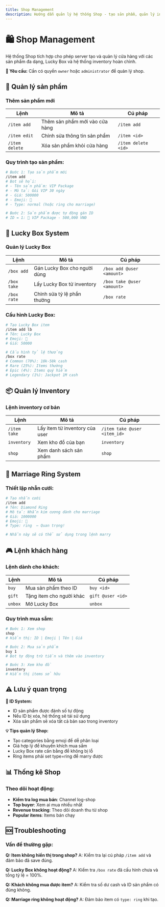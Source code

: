 ```yaml
---
title: Shop Management
description: Hướng dẫn quản lý hệ thống Shop - tạo sản phẩm, quản lý inventory và Lucky Box
---
```


# 🛍️ Shop Management

Hệ thống Shop tích hợp cho phép server tạo và quản lý cửa hàng với các sản phẩm đa dạng, Lucky Box và hệ thống inventory hoàn chỉnh.

<div className="callout callout-info">
  <strong>🔐 Yêu cầu:</strong> Cần có quyền <code>owner</code> hoặc <code>administrator</code> để quản lý shop.
</div>

## 🏪 Quản lý sản phẩm

### Thêm sản phẩm mới

<table className="command-table">
  <thead>
    <tr>
      <th>Lệnh</th>
      <th>Mô tả</th>
      <th>Cú pháp</th>
    </tr>
  </thead>
  <tbody>
    <tr>
      <td><code>/item add</code></td>
      <td>Thêm sản phẩm mới vào cửa hàng</td>
      <td><code>/item add</code></td>
    </tr>
    <tr>
      <td><code>/item edit</code></td>
      <td>Chỉnh sửa thông tin sản phẩm</td>
      <td><code>/item &lt;id&gt;</code></td>
    </tr>
    <tr>
      <td><code>/item delete</code></td>
      <td>Xóa sản phẩm khỏi cửa hàng</td>
      <td><code>/item delete &lt;id&gt;</code></td>
    </tr>
  </tbody>
</table>

### Quy trình tạo sản phẩm:

```bash
# Bước 1: Tạo sản phẩm mới
/item add
# Bot sẽ hỏi:
# - Tên sản phẩm: VIP Package
# - Mô tả: Gói VIP 30 ngày
# - Giá: 500000
# - Emoji: 💎
# - Type: normal (hoặc ring cho marriage)

# Bước 2: Sản phẩm được tự động gán ID
# ID = 1: 💎 VIP Package - 500,000 VNĐ
```

## 🎁 Lucky Box System

### Quản lý Lucky Box

<table className="command-table">
  <thead>
    <tr>
      <th>Lệnh</th>
      <th>Mô tả</th>
      <th>Cú pháp</th>
    </tr>
  </thead>
  <tbody>
    <tr>
      <td><code>/box add</code></td>
      <td>Gán Lucky Box cho người dùng</td>
      <td><code>/box add @user &lt;amount&gt;</code></td>
    </tr>
    <tr>
      <td><code>/box take</code></td>
      <td>Lấy Lucky Box từ inventory</td>
      <td><code>/box take @user &lt;amount&gt;</code></td>
    </tr>
    <tr>
      <td><code>/box rate</code></td>
      <td>Chỉnh sửa tỷ lệ phần thưởng</td>
      <td><code>/box rate</code></td>
    </tr>
  </tbody>
</table>

### Cấu hình Lucky Box:

```bash
# Tạo Lucky Box item
/item add lb
# Tên: Lucky Box
# Emoji: 🎁
# Giá: 50000

# Cấu hình tỷ lệ thưởng
/box rate
# Common (70%): 10k-50k cash
# Rare (25%): Items thường
# Epic (4%): Items quý hiếm  
# Legendary (1%): Jackpot 1M cash
```

## 📦 Quản lý Inventory

### Lệnh inventory cơ bản

<table className="command-table">
  <thead>
    <tr>
      <th>Lệnh</th>
      <th>Mô tả</th>
      <th>Cú pháp</th>
    </tr>
  </thead>
  <tbody>
    <tr>
      <td><code>/item take</code></td>
      <td>Lấy item từ inventory của user</td>
      <td><code>/item take @user &lt;item_id&gt;</code></td>
    </tr>
    <tr>
      <td><code>inventory</code></td>
      <td>Xem kho đồ của bạn</td>
      <td><code>inventory</code></td>
    </tr>
    <tr>
      <td><code>shop</code></td>
      <td>Xem danh sách sản phẩm</td>
      <td><code>shop</code></td>
    </tr>
  </tbody>
</table>

## 💍 Marriage Ring System

### Thiết lập nhẫn cưới:

```bash
# Tạo nhẫn cưới
/item add
# Tên: Diamond Ring
# Mô tả: Nhẫn kim cương dành cho marriage
# Giá: 1000000
# Emoji: 💍
# Type: ring  ← Quan trọng!

# Nhẫn này sẽ có thể sử dụng trong lệnh marry
```

## 🎮 Lệnh khách hàng

### Lệnh dành cho khách:

<table className="command-table">
  <thead>
    <tr>
      <th>Lệnh</th>
      <th>Mô tả</th>
      <th>Cú pháp</th>
    </tr>
  </thead>
  <tbody>
    <tr>
      <td><code>buy</code></td>
      <td>Mua sản phẩm theo ID</td>
      <td><code>buy &lt;id&gt;</code></td>
    </tr>
    <tr>
      <td><code>gift</code></td>
      <td>Tặng item cho người khác</td>
      <td><code>gift @user &lt;id&gt;</code></td>
    </tr>
    <tr>
      <td><code>unbox</code></td>
      <td>Mở Lucky Box</td>
      <td><code>unbox</code></td>
    </tr>
  </tbody>
</table>

### Quy trình mua sắm:

```bash
# Bước 1: Xem shop
shop
# Hiển thị: ID | Emoji | Tên | Giá

# Bước 2: Mua sản phẩm
buy 1
# Bot tự động trừ tiền và thêm vào inventory

# Bước 3: Xem kho đồ
inventory
# Hiển thị items sở hữu
```

## ⚠️ Lưu ý quan trọng

<div className="callout callout-warning">
  <strong>🔔 ID System:</strong>
  <ul>
    <li>ID sản phẩm được đánh số tự động</li>
    <li>Nếu ID bị xóa, hệ thống sẽ tái sử dụng</li>
    <li>Xóa sản phẩm sẽ xóa tất cả bản sao trong inventory</li>
  </ul>
</div>

<div className="callout callout-info">
  <strong>💡 Tips quản lý Shop:</strong>
  <ul>
    <li>Tạo categories bằng emoji để dễ phân loại</li>
    <li>Giá hợp lý để khuyến khích mua sắm</li>
    <li>Lucky Box rate cân bằng để không bị lỗ</li>
    <li>Ring items phải set type=ring để marry được</li>
  </ul>
</div>

## 📊 Thống kê Shop

### Theo dõi hoạt động:

- **Kiểm tra log mua bán**: Channel log-shop
- **Top buyer**: Xem ai mua nhiều nhất
- **Revenue tracking**: Theo dõi doanh thu từ shop
- **Popular items**: Items bán chạy

## 🆘 Troubleshooting

### Vấn đề thường gặp:

**Q: Item không hiển thị trong shop?**
A: Kiểm tra lại cú pháp `/item add` và đảm bảo đã save đúng.

**Q: Lucky Box không hoạt động?**
A: Kiểm tra `/box rate` đã cấu hình chưa và tổng tỷ lệ = 100%.

**Q: Khách không mua được item?**
A: Kiểm tra số dư cash và ID sản phẩm có đúng không.

**Q: Marriage ring không hoạt động?**
A: Đảm bảo item có `type: ring` khi tạo.
